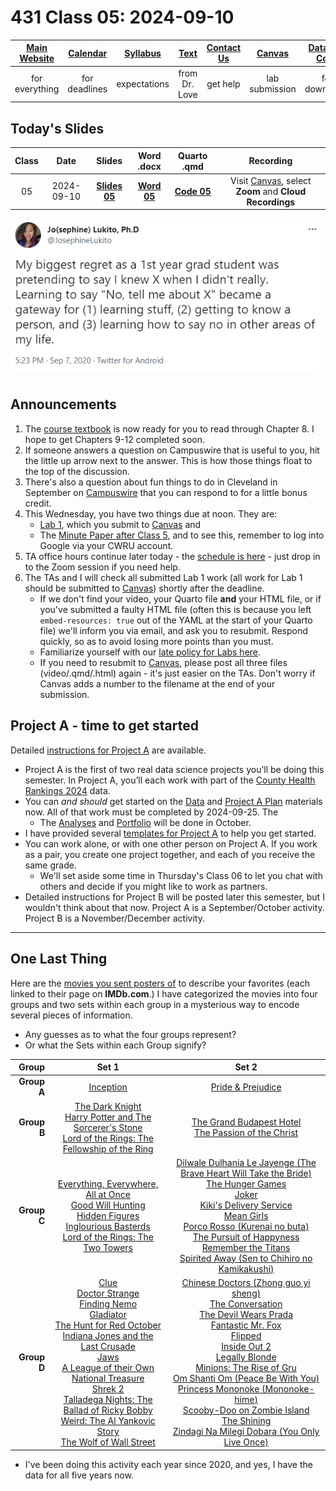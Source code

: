 # 431 Class 05: 2024-09-10

[Main Website](https://thomaselove.github.io/431-2024/) | [Calendar](https://thomaselove.github.io/431-2024/calendar.html) | [Syllabus](https://thomaselove.github.io/431-syllabus-2024/) | [Text](https://thomaselove.github.io/431-book/) | [Contact Us](https://thomaselove.github.io/431-2024/contact.html) | [Canvas](https://canvas.case.edu) | [Data and Code](https://github.com/THOMASELOVE/431-data)
:-----------: | :--------------: | :----------: | :---------: | :-------------: | :-----------: | :------------:
for everything | for deadlines | expectations | from Dr. Love | get help | lab submission | for downloads

## Today's Slides

Class | Date | Slides | Word .docx | Quarto .qmd | Recording
:---: | :--------: | :------: | :------: | :------: | :-------------:
05 | 2024-09-10 | **[Slides 05](https://thomaselove.github.io/431-slides-2024/class05.html)** | **[Word 05](https://thomaselove.github.io/431-slides-2024/class05w.docx)** | **[Code 05](https://github.com/THOMASELOVE/431-slides-2024/blob/main/class05.qmd)** | Visit [Canvas](https://canvas.case.edu/), select **Zoom** and **Cloud Recordings**

![](Lukito_2020-09-07.PNG)

## Announcements

1. The [course textbook](https://thomaselove.github.io/431-book/) is now ready for you to read through Chapter 8. I hope to get Chapters 9-12 completed soon.
2. If someone answers a question on Campuswire that is useful to you, hit the little up arrow next to the answer. This is how those things float to the top of the discussion.
3. There's also a question about fun things to do in Cleveland in September on [Campuswire](https://campuswire.com/) that you can respond to for a little bonus credit.
4. This Wednesday, you have two things due at noon. They are:
    - [Lab 1](https://github.com/THOMASELOVE/431-labs-2024/tree/main/lab1), which you submit to [Canvas](https://canvas.case.edu/) and
    - The [Minute Paper after Class 5](https://bit.ly/431-2024-minute-05), and to see this, remember to log into Google via your CWRU account.
5. TA office hours continue later today - the [schedule is here](https://thomaselove.github.io/431-2024/contact.html) - just drop in to the Zoom session if you need help.
6. The TAs and I will check all submitted Lab 1 work (all work for Lab 1 should be submitted to [Canvas](https://canvas.case.edu/)) shortly after the deadline.
    - If we don't find your video, your Quarto file **and** your HTML file, or if you've submitted a faulty HTML file (often this is because you left `embed-resources: true` out of the YAML at the start of your Quarto file) we'll inform you via email, and ask you to resubmit. Respond quickly, so as to avoid losing more points than you must.
    - Familiarize yourself with our [late policy for Labs here](https://github.com/THOMASELOVE/431-labs-2024?tab=readme-ov-file#late-policy-no-extensions).
    - If you need to resubmit to [Canvas](https://canvas.case.edu/), please post all three files (video/.qmd/.html) again - it's just easier on the TAs. Don't worry if Canvas adds a number to the filename at the end of your submission.

## Project A - time to get started

Detailed [instructions for Project A](https://thomaselove.github.io/431-projectA-2024/) are available.

- Project A is the first of two real data science projects you’ll be doing this semester. In Project A, you’ll each work with part of the [County Health Rankings 2024](https://www.countyhealthrankings.org/) data. 
- You can *and should* get started on the [Data](https://thomaselove.github.io/431-projectA-2024/data.html) and [Project A Plan](https://thomaselove.github.io/431-projectA-2024/plan.html) materials now. All of that work must be completed by 2024-09-25. The
    - The [Analyses](https://thomaselove.github.io/431-projectA-2024/analyses.html) and [Portfolio](https://thomaselove.github.io/431-projectA-2024/portfolio.html) will be done in October.
- I have provided several [templates for Project A](https://thomaselove.github.io/431-projectA-2024/examples.html) to help you get started.
- You can work alone, or with one other person on Project A. If you work as a pair, you create one project together, and each of you receive the same grade.
    - We'll set aside some time in Thursday's Class 06 to let you chat with others and decide if you might like to work as partners.
- Detailed instructions for Project B will be posted later this semester, but I wouldn't think about that now. Project A is a September/October activity. Project B is a November/December activity.

-------------

## One Last Thing

Here are the [movies you sent posters of](https://thomaselove.github.io/431-syllabus-2024/13_movies.html) to describe your favorites (each linked to their page on **IMDb.com**.) I have categorized the movies into four groups and two sets within each group in a mysterious way to encode several pieces of information. 

- Any guesses as to what the four groups represent?
- Or what the Sets within each Group signify?

Group | Set 1 | Set 2
------: | :-------------------: | :--------------------:
**Group A** | [Inception](https://www.imdb.com/title/tt1375666/) | [Pride & Prejudice](https://www.imdb.com/title/tt0414387/)
**Group B** | [The Dark Knight](https://www.imdb.com/title/tt0468569/)  <br /> [Harry Potter and The Sorcerer's Stone](https://www.imdb.com/title/tt0241527/)  <br /> [Lord of the Rings: The Fellowship of the Ring](https://www.imdb.com/title/tt0120737/) | [The Grand Budapest Hotel](https://www.imdb.com/title/tt2278388/) <br /> [The Passion of the Christ](https://www.imdb.com/title/tt0335345/)
**Group C** | [Everything, Everywhere, All at Once](https://www.imdb.com/title/tt6710474/) <br /> [Good Will Hunting](https://www.imdb.com/title/tt0119217/)  <br /> [Hidden Figures](https://www.imdb.com/title/tt4846340/) <br />  [Inglourious Basterds](https://www.imdb.com/title/tt0361748/)  <br /> [Lord of the Rings: The Two Towers](https://www.imdb.com/title/tt0167261/) | [Dilwale Dulhania Le Jayenge (The Brave Heart Will Take the Bride)](https://www.imdb.com/title/tt0112870/) <br /> [The Hunger Games](https://www.imdb.com/title/tt1392170/) <br /> [Joker](https://www.imdb.com/title/tt7286456/) <br /> [Kiki's Delivery Service](https://www.imdb.com/title/tt0097814/) <br /> [Mean Girls](https://www.imdb.com/title/tt0377092/) <br /> [Porco Rosso (Kurenai no buta)](https://www.imdb.com/title/tt0104652/) <br /> [The Pursuit of Happyness](https://www.imdb.com/title/tt0454921/) <br /> [Remember the Titans](https://www.imdb.com/title/tt0210945/) <br /> [Spirited Away (Sen to Chihiro no Kamikakushi)](https://www.imdb.com/title/tt0245429/)
**Group D** | [Clue](https://www.imdb.com/title/tt0088930/) <br /> [Doctor Strange](https://www.imdb.com/title/tt1211837/) <br /> [Finding Nemo](https://www.imdb.com/title/tt0266543/) <br /> [Gladiator](https://www.imdb.com/title/tt0172495) <br /> [The Hunt for Red October](https://www.imdb.com/title/tt0099810/) <br /> [Indiana Jones and the Last Crusade](https://www.imdb.com/title/tt0097576/) <br /> [Jaws](https://www.imdb.com/title/tt0073195/) <br /> [A League of their Own](https://www.imdb.com/title/tt0104694) <br /> [National Treasure](https://www.imdb.com/title/tt0368891/) <br /> [Shrek 2](https://www.imdb.com/title/tt0298148) <br /> [Talladega Nights: The Ballad of Ricky Bobby](https://www.imdb.com/title/tt0415306/) <br /> [Weird: The Al Yankovic Story](https://www.imdb.com/title/tt17076046/) <br /> [The Wolf of Wall Street](https://www.imdb.com/title/tt0993846) | [Chinese Doctors (Zhong guo yi sheng)](https://www.imdb.com/title/tt13696296/) <br /> [The Conversation](https://www.imdb.com/title/tt0071360/)  <br /> [The Devil Wears Prada](https://www.imdb.com/title/tt0458352)  <br /> [Fantastic Mr. Fox](https://www.imdb.com/title/tt0432283/)  <br /> [Flipped](https://www.imdb.com/title/tt0817177/)  <br /> [Inside Out 2](https://www.imdb.com/title/tt22022452) <br /> [Legally Blonde](https://www.imdb.com/title/tt0250494/) <br /> [Minions: The Rise of Gru](https://www.imdb.com/title/tt5113044/) <br /> [Om Shanti Om (Peace Be With You)](https://www.imdb.com/title/tt1024943)  <br /> [Princess Mononoke (Mononoke-hime)](https://www.imdb.com/title/tt0119698/)  <br /> [Scooby-Doo on Zombie Island](https://www.imdb.com/title/tt0166792) <br /> [The Shining](https://www.imdb.com/title/tt0081505) <br /> [Zindagi Na Milegi Dobara (You Only Live Once)](https://www.imdb.com/title/tt1562872)

- I've been doing this activity each year since 2020, and yes, I have the data for all five years now. 
